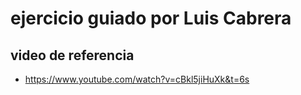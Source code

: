 # ejercicio guiado por  Luis Cabrera



## video de referencia
* https://www.youtube.com/watch?v=cBkl5jiHuXk&t=6s
